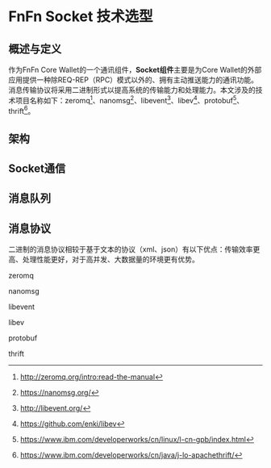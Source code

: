# FnFn Socket 技术选型



## 概述与定义

作为FnFn Core Wallet的一个通讯组件，**Socket组件**主要是为Core Wallet的外部应用提供一种除REQ-REP（RPC）模式以外的、拥有主动推送能力的通讯功能。消息传输协议将采用二进制形式以提高系统的传输能力和处理能力。本文涉及的技术项目名称如下：zeromq[^1]、nanomsg[^2]、libevent[^3]、libev[^4]、protobuf[^5]、thrift[^6]。



## 架构





## Socket通信





## 消息队列





## 消息协议





二进制的消息协议相较于基于文本的协议（xml、json）有以下优点：传输效率更高、处理性能更好，对于高并发、大数据量的环境更有优势。



zeromq

nanomsg

libevent

libev

protobuf

thrift



[^1]: http://zeromq.org/intro:read-the-manual
[^2]: https://nanomsg.org/
[^3]: http://libevent.org/
[^4]: https://github.com/enki/libev
[^5]: https://www.ibm.com/developerworks/cn/linux/l-cn-gpb/index.html
[^6]: https://www.ibm.com/developerworks/cn/java/j-lo-apachethrift/

[1]: https://www.ibm.com/developerworks/cn/linux/l-cn-gpb/index.html	"Google Protocol Buffer 的使用和原理"
[2]: https://www.ibm.com/developerworks/cn/java/j-lo-apachethrift/	"Apache Thrift - 可伸缩的跨语言服务开发框架"
[3]: https://nanomsg.org/	"About Nanomsg"
[4]: http://zeromq.org/intro:read-the-manual	"ZeroMQ"

